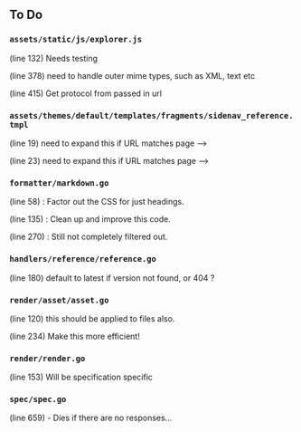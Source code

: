 ## To Do

### ``assets/static/js/explorer.js``
(line 132) Needs testing

(line 378) need to handle outer mime types, such as XML, text etc

(line 415) Get protocol from passed in url


### ``assets/themes/default/templates/fragments/sidenav_reference.tmpl``
(line 19) need to expand this if URL matches page -->

(line 23) need to expand this if URL matches page -->


### ``formatter/markdown.go``
(line 58) : Factor out the CSS for just headings.

(line 135) : Clean up and improve this code.

(line 270) : Still not completely filtered out.


### ``handlers/reference/reference.go``
(line 180) default to latest if version not found, or 404 ?


### ``render/asset/asset.go``
(line 120) this should be applied to files also.

(line 234) Make this more efficient!


### ``render/render.go``
(line 153) Will be specification specific


### ``spec/spec.go``
(line 659) - Dies if there are no responses...


